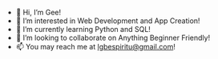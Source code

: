 - 👋 Hi, I’m Gee!
- 👀 I’m interested in Web Development and App Creation!
- 🌱 I’m currently learning Python and SQL!
- 💞️ I’m looking to collaborate on Anything Beginner Friendly!
- 📫 You may reach me at lgbespiritu@gmail.com!

<!---
lgbespiritu0207/lgbespiritu0207 is a ✨ special ✨ repository because its `README.md` (this file) appears on your GitHub profile.
You can click the Preview link to take a look at your changes.
--->
